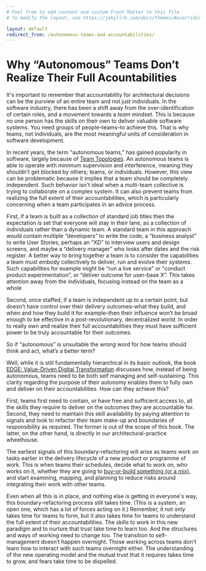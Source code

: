 ```yaml
---
# Feel free to add content and custom Front Matter to this file.
# To modify the layout, see https://jekyllrb.com/docs/themes/#overriding-theme-defaults

layout: default
redirect_from: /autonomous-teams-and-accountabilities/
---
```

# Why “Autonomous” Teams Don’t Realize Their Full Acountabilities

It's important to remember that accountability for architectural decisions can be the purview of an entire team and not just individuals. In the software industry, there has been a shift away from the over-identification of certain roles, and a movement towards a _team_ mindset. This is because no one person has the skills on their own to deliver valuable software systems. You need groups of people–teams–to achieve this. That is why teams, not individuals, are the most meaningful units of consideration in software development.

In recent years, the term "autonomous teams," has gained popularity in software, largely because of [Team Topologies](https://teamtopologies.com/). An autonomous teams is able to operate with minimum supervision and interference, meaning they shouldn’t get blocked by others; teams, or individuals. However, this view can be problematic because it implies that a team should be completely independent. Such behavior isn't ideal when a multi-team collective is trying to collaborate on a complex system. It can also prevent teams from realizing the full extent of their accountabilities, which is particularly concerning when a team participates in an advice process. 

First, if a team is built as a collection of standard job titles then the expectation is set that everyone will stay in their lane, as a collection of individuals rather than a dynamic team. A standard team in this approach would contain multiple “developers” to write the code, a “business analyst” to write User Stories, perhaps an “XD” to interview users and design screens, and maybe a “delivery manager” who looks after dates and the risk register. A better way to bring together a team is to consider the capabilities a team must embody collectively to deliver, run and evolve their systems. Such capabilities for example might be “run a live service” or "conduct product experimentation”, or “deliver outcome for user-base X”. This takes attention away from the individuals, focusing instead on the team as a whole

Second, once staffed, if a team is independent up to a certain point, but doesn’t have control over their delivery outcomes–what they build, and when and how they build it for example–then their influence won’t be broad enough to be effective in a post-revolutionary, decentralized world. In order to really own and realize their full accountabilities they must have sufficient power to be truly accountable for their outcomes.

So if “autonomous” is unsuitable the wrong word for how teams should think and act, what’s a better term?

Well, while it is still fundamentally hierarchical in its basic outlook, the book [EDGE: Value-Driven Digital Transformation](https://www.amazon.co.uk/EDGE-Value-Driven-Transformation-Jim-Highsmith-ebook/dp/B07WFL74JR) discusses how, instead of being autonomous, teams need to be both self managing and self-sustaining. This clarity regarding the purpose of their autonomy enables them to fully own and deliver on their accountabilities. How can they achieve this?

First, teams first need to contain, or have free and sufficient access to, all the skills they require to deliver on the outcomes they are accountable for. Second, they need to maintain this skill availability by paying attention to signals and look to refactor their team make-up and boundaries of responsibility as required. The former is out of the scope of this book. The latter, on the other hand, is directly in our architectural-practice wheelhouse.

The earliest signals of this boundary-refactoring will arise as teams work on tasks earlier in the delivery lifecycle of a new product or programme of work. This is when teams their schedules, decide what to work on, who works on it, whether they are going to [buy-or-build something (or a mix)](https://www.thoughtworks.com/en-gb/radar/techniques/bounded-buy), and start examining, mapping, and planning to reduce risks around integrating their work with other teams.

Even when all this is in place, and nothing else is getting in everyone's way, this boundary-refactoring process still takes time. (This is a system, an open one, which has a lot of forces acting on it.) Remember, it not only takes time for teams to form, but it also takes time for teams to understand the full extent of their accountabilities. The skills to work in this new paradigm and to nurture that trust take time to learn too. And the structures and ways of working need to change too. The transition to self-management doesn’t happen overnight. Those working across teams don’t learn how to interact with such teams overnight either. The understanding of the new operating model and the mutual trust that it requires takes time to grow, and fears take time to be dispelled. 

